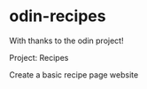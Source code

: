 # odin-recipes
With thanks to the odin project!

Project: Recipes

Create a basic recipe page website